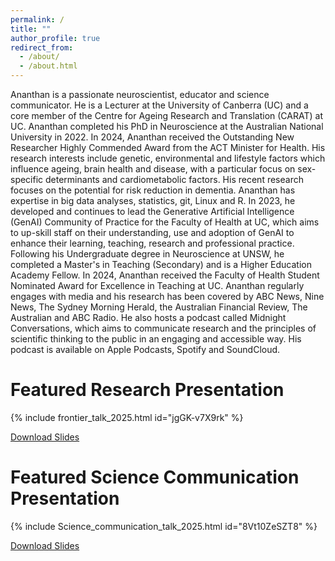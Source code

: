 ```yaml
---
permalink: /
title: ""
author_profile: true
redirect_from: 
  - /about/
  - /about.html
---
```

Ananthan is a passionate neuroscientist, educator and science communicator. He is a Lecturer at the University of Canberra (UC) and a core member of the Centre for Ageing Research and Translation (CARAT) at UC. Ananthan completed his PhD in Neuroscience at the Australian National University in 2022. In 2024, Ananthan received the Outstanding New Researcher Highly Commended Award from the ACT Minister for Health. His research interests include genetic, environmental and lifestyle factors which influence ageing, brain health and disease, with a particular focus on sex-specific determinants and cardiometabolic factors. His recent research focuses on the potential for risk reduction in dementia. Ananthan has expertise in big data analyses, statistics, git, Linux and R. In 2023, he developed and continues to lead the Generative Artificial Intelligence (GenAI) Community of Practice for the Faculty of Health at UC, which aims to up-skill staff on their understanding, use and adoption of GenAI to enhance their learning, teaching, research and professional practice. Following his Undergraduate degree in Neuroscience at UNSW, he completed a Master's in Teaching (Secondary) and is a Higher Education Academy Fellow. In 2024, Ananthan received the Faculty of Health Student Nominated Award for Excellence in Teaching at UC. Ananthan regularly engages with media and his research has been covered by ABC News, Nine News, The Sydney Morning Herald, the Australian Financial Review, The Australian and ABC Radio. He also hosts a podcast called Midnight Conversations, which aims to communicate research and the principles of scientific thinking to the public in an engaging and accessible way. His podcast is available on Apple Podcasts, Spotify and SoundCloud. 

Featured Research Presentation
======

{% include frontier_talk_2025.html id="jgGK-v7X9rk" %}

[Download Slides](files/Ambikairajah_research-summary-presentation_2024.pdf)

Featured Science Communication Presentation
======

{% include Science_communication_talk_2025.html id="8Vt10ZeSZT8" %}

[Download Slides](files/Ambikairajah_Science-communication_2025.pdf)
